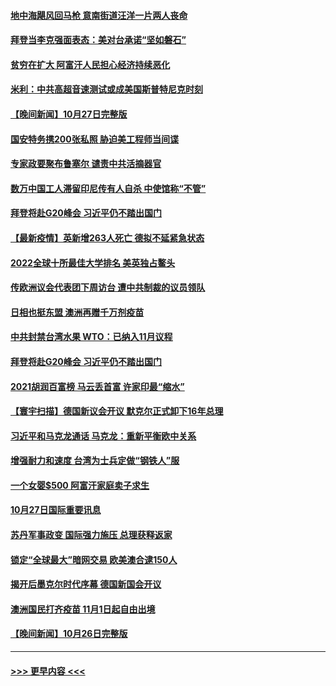 #### [地中海飓风回马枪 意南街道汪洋一片两人丧命](../pages/prog202/a103254239.md?t=10281450) 
#### [拜登当李克强面表态：美对台承诺“坚如磐石”](../pages/prog202/a103254216.md?t=10281450) 
#### [贫穷在扩大 阿富汗人民担心经济持续恶化](../pages/prog202/a103254082.md?t=10281450) 
#### [米利：中共高超音速测试或成美国斯普特尼克时刻](../pages/prog202/a103254053.md?t=10281450) 
#### [【晚间新闻】10月27日完整版](../pages/prog202/a103254141.md?t=10281450) 
#### [国安特务携200张私照 胁迫美工程师当间谍](../pages/prog202/a103253025.md?t=10281450) 
#### [专家政要聚布鲁塞尔 谴责中共活摘器官](../pages/prog202/a103253974.md?t=10281450) 
#### [数万中国工人滞留印尼传有人自杀 中使馆称“不管”](../pages/prog202/a103253959.md?t=10281450) 
#### [拜登将赴G20峰会 习近平仍不踏出国门](../pages/prog202/a103253997.md?t=10281450) 
#### [【最新疫情】英新增263人死亡 德拟不延紧急状态](../pages/prog202/a103253740.md?t=10281450) 
#### [2022全球十所最佳大学排名 美英独占鳌头](../pages/prog202/a103253928.md?t=10281450) 
#### [传欧洲议会代表团下周访台 遭中共制裁的议员领队](../pages/prog202/a103253698.md?t=10281450) 
#### [日相也挺东盟 澳洲再赠千万剂疫苗](../pages/prog202/a103253710.md?t=10281450) 
#### [中共封禁台湾水果 WTO：已纳入11月议程](../pages/prog202/a103253642.md?t=10281450) 
#### [拜登将赴G20峰会 习近平仍不踏出国门](../pages/prog202/a103253644.md?t=10281450) 
#### [2021胡润百富榜 马云丢首富 许家印最“缩水”](../pages/prog202/a103253655.md?t=10281450) 
#### [【寰宇扫描】德国新议会开议 默克尔正式卸下16年总理](../pages/prog202/a103253640.md?t=10281450) 
#### [习近平和马克龙通话 马克龙：重新平衡欧中关系](../pages/prog202/a103253638.md?t=10281450) 
#### [增强耐力和速度 台湾为士兵定做“钢铁人”服](../pages/prog202/a103253564.md?t=10281450) 
#### [一个女婴$500 阿富汗家庭卖子求生](../pages/prog202/a103253570.md?t=10281450) 
#### [10月27日国际重要讯息](../pages/prog202/a103253497.md?t=10281450) 
#### [苏丹军事政变 国际强力施压 总理获释返家](../pages/prog202/a103253355.md?t=10281450) 
#### [锁定“全球最大”暗网交易 欧美澳合逮150人](../pages/prog202/a103253320.md?t=10281450) 
#### [揭开后墨克尔时代序幕 德国新国会开议](../pages/prog202/a103253301.md?t=10281450) 
#### [澳洲国民打齐疫苗 11月1日起自由出境](../pages/prog202/a103253250.md?t=10281450) 
#### [【晚间新闻】10月26日完整版](../pages/prog202/a103253157.md?t=10281450) 

----
#### [ >>> 更早内容 <<< ](../indexes/prog202-earlier.md)
